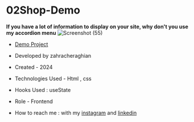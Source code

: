 # 02Shop-Demo
**If you have a lot of information to display on your site, why don't you use my accordion menu**
![Screenshot (55)](https://github.com/zahra-cheraghian/02Shop-Demo/assets/155820127/cdac26c7-3ebe-4446-9ba6-0be965de39d3)

- [Demo Project](https://zahra-cheraghian.github.io/02Shop-Demo/)
- Developed by zahracheraghian

- Created - 2024

- Technologies Used - Html , css 

- Hooks Used : useState 

- Role - Frontend

- How to reach me : with my [instagram](https://www.instagram.com/zahracheraghian_web?igsh=MXR1OWRpNW5yOW9jZA==) and [linkedin](http://www.linkedin.com/in/zahra-cheraghianweb)
